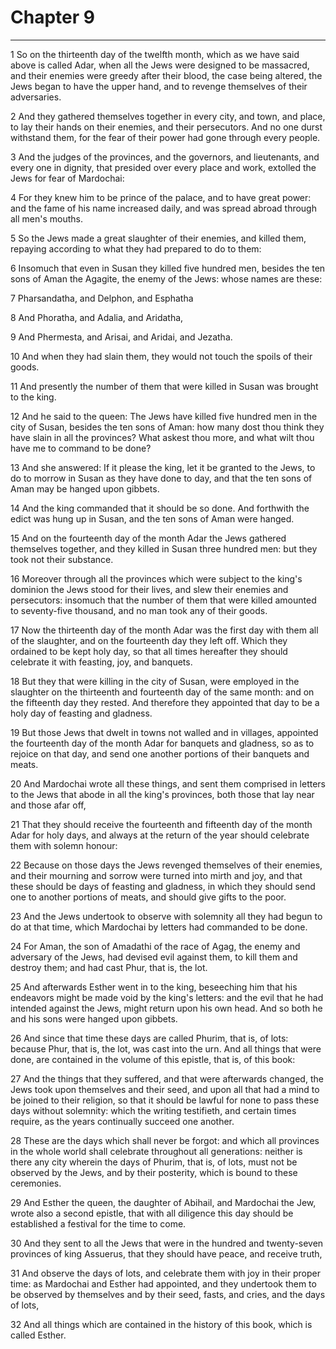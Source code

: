 # Chapter 9

***

1 So on the thirteenth day of the twelfth month, which as we have said above is called Adar, when all the Jews were designed to be massacred, and their enemies were greedy after their blood, the case being altered, the Jews began to have the upper hand, and to revenge themselves of their adversaries.

2 And they gathered themselves together in every city, and town, and place, to lay their hands on their enemies, and their persecutors. And no one durst withstand them, for the fear of their power had gone through every people.

3 And the judges of the provinces, and the governors, and lieutenants, and every one in dignity, that presided over every place and work, extolled the Jews for fear of Mardochai:

4 For they knew him to be prince of the palace, and to have great power: and the fame of his name increased daily, and was spread abroad through all men's mouths.

5 So the Jews made a great slaughter of their enemies, and killed them, repaying according to what they had prepared to do to them:

6 Insomuch that even in Susan they killed five hundred men, besides the ten sons of Aman the Agagite, the enemy of the Jews: whose names are these:

7 Pharsandatha, and Delphon, and Esphatha

8 And Phoratha, and Adalia, and Aridatha,

9 And Phermesta, and Arisai, and Aridai, and Jezatha.

10 And when they had slain them, they would not touch the spoils of their goods.

11 And presently the number of them that were killed in Susan was brought to the king.

12 And he said to the queen: The Jews have killed five hundred men in the city of Susan, besides the ten sons of Aman: how many dost thou think they have slain in all the provinces? What askest thou more, and what wilt thou have me to command to be done?

13 And she answered: If it please the king, let it be granted to the Jews, to do to morrow in Susan as they have done to day, and that the ten sons of Aman may be hanged upon gibbets.

14 And the king commanded that it should be so done. And forthwith the edict was hung up in Susan, and the ten sons of Aman were hanged.

15 And on the fourteenth day of the month Adar the Jews gathered themselves together, and they killed in Susan three hundred men: but they took not their substance.

16 Moreover through all the provinces which were subject to the king's dominion the Jews stood for their lives, and slew their enemies and persecutors: insomuch that the number of them that were killed amounted to seventy-five thousand, and no man took any of their goods.

17 Now the thirteenth day of the month Adar was the first day with them all of the slaughter, and on the fourteenth day they left off. Which they ordained to be kept holy day, so that all times hereafter they should celebrate it with feasting, joy, and banquets.

18 But they that were killing in the city of Susan, were employed in the slaughter on the thirteenth and fourteenth day of the same month: and on the fifteenth day they rested. And therefore they appointed that day to be a holy day of feasting and gladness.

19 But those Jews that dwelt in towns not walled and in villages, appointed the fourteenth day of the month Adar for banquets and gladness, so as to rejoice on that day, and send one another portions of their banquets and meats.

20 And Mardochai wrote all these things, and sent them comprised in letters to the Jews that abode in all the king's provinces, both those that lay near and those afar off,

21 That they should receive the fourteenth and fifteenth day of the month Adar for holy days, and always at the return of the year should celebrate them with solemn honour:

22 Because on those days the Jews revenged themselves of their enemies, and their mourning and sorrow were turned into mirth and joy, and that these should be days of feasting and gladness, in which they should send one to another portions of meats, and should give gifts to the poor.

23 And the Jews undertook to observe with solemnity all they had begun to do at that time, which Mardochai by letters had commanded to be done.

24 For Aman, the son of Amadathi of the race of Agag, the enemy and adversary of the Jews, had devised evil against them, to kill them and destroy them; and had cast Phur, that is, the lot.

25 And afterwards Esther went in to the king, beseeching him that his endeavors might be made void by the king's letters: and the evil that he had intended against the Jews, might return upon his own head. And so both he and his sons were hanged upon gibbets.

26 And since that time these days are called Phurim, that is, of lots: because Phur, that is, the lot, was cast into the urn. And all things that were done, are contained in the volume of this epistle, that is, of this book:

27 And the things that they suffered, and that were afterwards changed, the Jews took upon themselves and their seed, and upon all that had a mind to be joined to their religion, so that it should be lawful for none to pass these days without solemnity: which the writing testifieth, and certain times require, as the years continually succeed one another.

28 These are the days which shall never be forgot: and which all provinces in the whole world shall celebrate throughout all generations: neither is there any city wherein the days of Phurim, that is, of lots, must not be observed by the Jews, and by their posterity, which is bound to these ceremonies.

29 And Esther the queen, the daughter of Abihail, and Mardochai the Jew, wrote also a second epistle, that with all diligence this day should be established a festival for the time to come.

30 And they sent to all the Jews that were in the hundred and twenty-seven provinces of king Assuerus, that they should have peace, and receive truth,

31 And observe the days of lots, and celebrate them with joy in their proper time: as Mardochai and Esther had appointed, and they undertook them to be observed by themselves and by their seed, fasts, and cries, and the days of lots,

32 And all things which are contained in the history of this book, which is called Esther.

